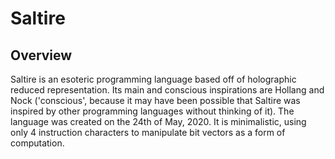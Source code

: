 # Saltire
## Overview
Saltire is an esoteric programming language based off of holographic reduced representation. Its main and conscious inspirations are Hollang and Nock ('conscious', because it may have been possible that Saltire was inspired by other programming languages without thinking of it). The language was created on the 24th of May, 2020. It is minimalistic, using only 4 instruction characters to manipulate bit vectors as a form of computation.
